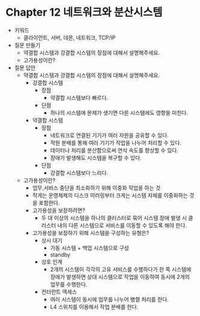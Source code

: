 # Chapter 12 네트워크와 분산시스템

- 키워드
    - 클라이언트, 서버, 데몬, 네트워크, TCP/IP
- 질문 만들기
    - 약결합 시스템과 강결합 시스템의 장점에 대해서 설명해주세요.
    - 고가용성이란?
- 질문 답안
    - 약결합 시스템과 강결합 시스템의 장점에 대해서 설명해주세요.
        - 강결합 시스템
            - 장점
                - 약결합 시스템보다 빠르다.
            - 단점
                - 하나의 시스템에 문제가 생기면 다른 시스템에도 영향을 미친다.
        - 약결합 시스템
            - 장점
                - 네트워크로 연결된 기기가 여러 자원을 공유할 수 있다.
                - 작원 분배를 통해 여러 기기가 작업을 나누어 처리할 수 있다.
                - 데이터나 처리를 분산함으로써 연삭 속도를 향상할 수 있다.
                - 장애가 발생해도 시스템을 복구할 수 있다.
            - 단점
                - 강결합 시스템보다 느리다.
    - 고가용성이란?
        - 업무,서비스 중단을 최소화하기 위해 이중화 작업을 하는 것
        - 작게는 운영체제의 디스크 미러링부터 크게는 시스템 자체를 이중화하는 것을 포함한다.
        - 고가용성을 보장하려면?
            - 두 대 이상의 시스템을 하나의 클러스터로 묶어 시스템 장애 발생 시 클러스터 내의 다른 시스템으로 서비스를 이동할 수 있도록 해야 한다.
        - 고가용성을 보장하기 위해 시스템을 구성하는 유형은?
            - 상시 대기
                - 가동 시스템 + 백업 시스템으로 구성
                - standby
            - 상호 인계
                - 2개의 시스템이 각각의 고유 서비스를 수행하다가 한 쪽 시스템에 장애가 발생하면 상대 시스템으로 작업을 이동하여 동시에 2개의 업무를 수행한다.
            - 컨터런트 액세스
                - 여러 시스템이 동시에 업무를 나누어 병렬 처리를 한다.
                - L4 스위치를 이용해서 작업 분배를 한다.